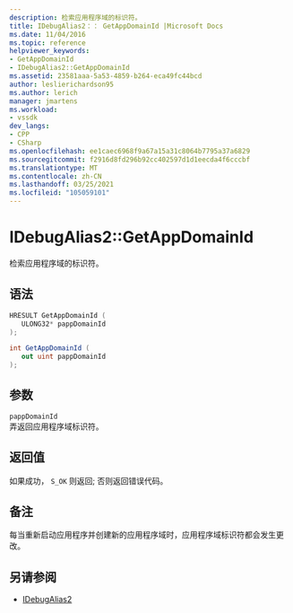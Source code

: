 ```yaml
---
description: 检索应用程序域的标识符。
title: IDebugAlias2：： GetAppDomainId |Microsoft Docs
ms.date: 11/04/2016
ms.topic: reference
helpviewer_keywords:
- GetAppDomainId
- IDebugAlias2::GetAppDomainId
ms.assetid: 23581aaa-5a53-4859-b264-eca49fc44bcd
author: leslierichardson95
ms.author: lerich
manager: jmartens
ms.workload:
- vssdk
dev_langs:
- CPP
- CSharp
ms.openlocfilehash: ee1caec6968f9a67a15a31c8064b7795a37a6829
ms.sourcegitcommit: f2916d8fd296b92cc402597d1d1eecda4f6cccbf
ms.translationtype: MT
ms.contentlocale: zh-CN
ms.lasthandoff: 03/25/2021
ms.locfileid: "105059101"
---
```

# <a name="idebugalias2getappdomainid"></a>IDebugAlias2::GetAppDomainId
检索应用程序域的标识符。

## <a name="syntax"></a>语法

```cpp
HRESULT GetAppDomainId (
   ULONG32* pappDomainId
);
```

```csharp
int GetAppDomainId (
   out uint pappDomainId
);
```

## <a name="parameters"></a>参数
`pappDomainId`\
弄返回应用程序域标识符。

## <a name="return-value"></a>返回值
 如果成功， `S_OK` 则返回; 否则返回错误代码。

## <a name="remarks"></a>备注
 每当重新启动应用程序并创建新的应用程序域时，应用程序域标识符都会发生更改。

## <a name="see-also"></a>另请参阅
- [IDebugAlias2](../../../extensibility/debugger/reference/idebugalias2.md)
